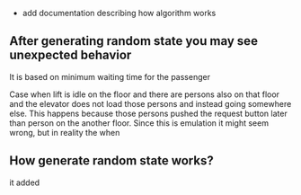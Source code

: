 - add documentation describing how algorithm works

## After generating random state you may see unexpected behavior

It is based on minimum waiting time for the passenger

Case when lift is idle on the floor and there are persons also on that floor and the elevator does not load those persons and instead going somewhere else. This happens because those persons pushed the request button later than person on the another floor.
Since this is emulation it might seem wrong, but in reality the when

## How generate random state works?

it added
